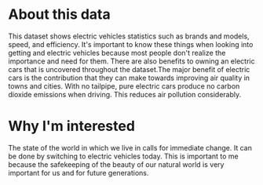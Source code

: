 # About this data
This dataset shows electric vehicles statistics such as brands and models, speed, and efficiency. It's important to know these things when looking into getting and electric vehicles because most people don't realize the importance and need for them. There are also benefits to owning an electric cars that is uncovered throughout the dataset.The major benefit of electric cars is the contribution that they can make towards improving air quality in towns and cities. With no tailpipe, pure electric cars produce no carbon dioxide emissions when driving. This reduces air pollution considerably.

# Why I'm interested
The state of the world in which we live in calls for immediate change. It can be done by switching to electric vehicles today. This is important to me because the safekeeping of the beauty of our natural world is very important for us and for future generations.
